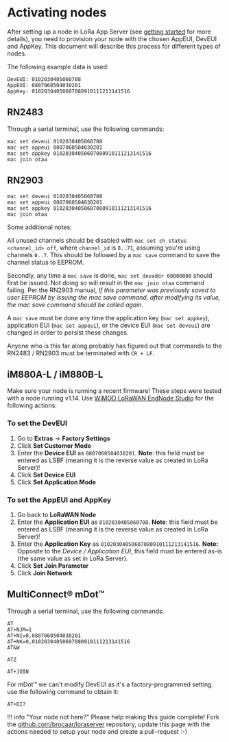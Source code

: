 # Activating nodes

After setting up a node in LoRa App Server
(see [getting started](getting-started.md) for more details), you need to
provision your node with the chosen AppEUI, DevEUI and AppKey.
This document will describe this process for different types of nodes.

The following example data is used:

```
DevEUI: 0102030405060708
AppEUI: 0807060504030201
AppKey: 01020304050607080910111213141516
```

## RN2483

Through a serial terminal, use the following commands:

```
mac set deveui 0102030405060708
mac set appeui 0807060504030201
mac set appkey 01020304050607080910111213141516
mac join otaa
```

## RN2903

```
mac set deveui 0102030405060708
mac set appeui 0807060504030201
mac set appkey 01020304050607080910111213141516
mac join otaa
```

Some additional notes:

All unused channels should be disabled with `mac set ch status <channel_id> off`,
where `channel_id` is `8..71`, assuming you're using channels `0..7`.
This should be followed by a `mac save` command to save the channel status
to EEPROM.

Secondly, any time a `mac save` is done, `mac set devaddr 00000000` should
first be issued. Not doing so will result in the `mac join otaa` command
failing. Per the RN2903 manual, *If this parameter was previously saved to
user EEPROM by issuing the mac save command, after modifying its value, the
mac save command should be called again.*

A `mac save` must be done any time the application key (`mac set appkey`),
application EUI (`mac set appeui`), or the device EUI (`mac set deveui`) are
changed in order to persist these changes. 

Anyone who is this far along probably has figured out that commands to the
RN2483 / RN2903 must be terminated with `CR + LF`.

## iM880A-L / iM880B-L

Make sure your node is running a recent firmware! These steps were tested
with a node running v1.14. Use [WiMOD LoRaWAN EndNode Studio](http://www.wireless-solutions.de/products/radiomodules/im880b-l)
for the following actions:

### To set the DevEUI

1. Go to **Extras** -> **Factory Settings**
2. Click **Set Customer Mode**
3. Enter the **Device EUI** as ``0807060504030201``. **Note**: this field
   must be entered as LSBF (meaning it is the reverse value as created in
   LoRa Server)!
4. Click **Set Device EUI**
5. Click **Set Application Mode**

### To set the AppEUI and AppKey

1. Go back to **LoRaWAN Node**
2. Enter the **Application EUI** as ``0102030405060708``. **Note**: this field
   must be entered as LSBF (meaning it is the reverse value as created in
   LoRa Server)!
3. Enter the **Application Key** as ``01020304050607080910111213141516``.
   **Note:** Opposite to the *Device / Application EUI*, this field must be
   entered as-is (the same value as set in LoRa Server).
4. Click **Set Join Parameter**
5. Click **Join Network**

## MultiConnect® mDot™

Through a serial terminal, use the following commands:

```
AT
AT+NJM=1
AT+NI=0,0807060504030201
AT+NK=0,01020304050607080910111213141516
AT&W

ATZ

AT+JOIN
```

For mDot™ we can't modify DevEUI as it's a factory-programmed setting. use the
following command to obtain it:

```
AT+DI?
```

!!! info "Your node not here?"
    Please help making this guide complete! Fork the [github.com/brocaar/loraserver](https://github.com/brocaar/loraserver)
    repository, update this page with the actions needed to setup your node
    and create a pull-request :-)
